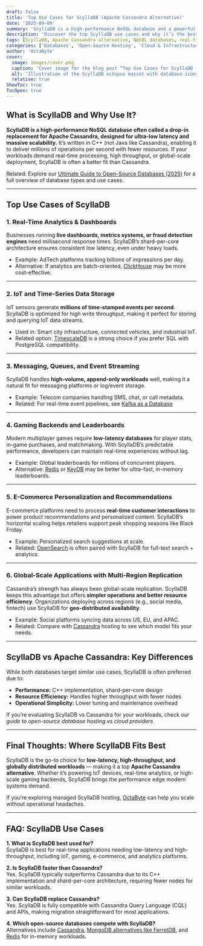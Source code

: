 ```yaml
---
draft: false
title: 'Top Use Cases for ScyllaDB (Apache Cassandra Alternative)'
date: '2025-09-09'
summary: 'ScyllaDB is a high-performance NoSQL database and a powerful Apache Cassandra alternative. This guide explores its top use cases, including real-time analytics, IoT data storage, gaming backends, e-commerce personalization, and global-scale applications. Learn how ScyllaDB delivers ultra-low latency, massive throughput, and operational efficiency for modern workloads.'
description: 'Discover the top ScyllaDB use cases and why it’s the best Apache Cassandra alternative for real-time, high-performance, and big data applications.'
tags: [ScyllaDB, Apache Cassandra alternative, NoSQL databases, real-time data, big data storage, open-source databases]
categories: ['Databases', 'Open-Source Hosting', 'Cloud & Infrastructure']
author: 'OctaByte'
cover:
  image: images/cover.png
  caption: 'Cover image for the blog post “Top Use Cases for ScyllaDB (Apache Cassandra Alternative)” featuring the ScyllaDB mascot and database icons.'
  alt: 'Illustration of the ScyllaDB octopus mascot with database icons on a blue background, representing top ScyllaDB use cases as an Apache Cassandra alternative.'
  relative: true
ShowToc: true
TocOpen: true
---
```



## What is ScyllaDB and Why Use It?  
**ScyllaDB is a high-performance NoSQL database often called a drop-in replacement for Apache Cassandra, designed for ultra-low latency and massive scalability.** It’s written in C++ (not Java like Cassandra), enabling it to deliver millions of operations per second with fewer resources. If your workloads demand real-time processing, high throughput, or global-scale deployment, ScyllaDB is often a better fit than Cassandra.  

Related: Explore our [Ultimate Guide to Open-Source Databases (2025)](/topics/open-source-databases/ultimate-guide-2025/) for a full overview of database types and use cases.  

---

## Top Use Cases of ScyllaDB  

### 1. Real-Time Analytics & Dashboards  
Businesses running **live dashboards, metrics systems, or fraud detection engines** need millisecond response times. ScyllaDB’s shard-per-core architecture ensures consistent low latency, even under heavy loads.  

- Example: AdTech platforms tracking billions of impressions per day.  
- Alternative: If analytics are batch-oriented, [ClickHouse](https://octabyte.io/fully-managed-open-source-services/databases/relational-databases/clickhouse) may be more cost-effective.  

---

### 2. IoT and Time-Series Data Storage  
IoT sensors generate **millions of time-stamped events per second**. ScyllaDB is optimized for high write throughput, making it perfect for storing and querying IoT data streams.  

- Used in: Smart city infrastructure, connected vehicles, and industrial IoT.  
- Related option: [TimescaleDB](https://octabyte.io/fully-managed-open-source-services/databases/relational-databases/timescaledb) is a strong choice if you prefer SQL with PostgreSQL compatibility.  

---

### 3. Messaging, Queues, and Event Streaming  
ScyllaDB handles **high-volume, append-only workloads** well, making it a natural fit for messaging platforms or log/event storage.  

- Example: Telecom companies handling SMS, chat, or call metadata.  
- Related: For real-time event pipelines, see [Kafka as a Database](../kafka-as-database-streaming/)

---

### 4. Gaming Backends and Leaderboards  
Modern multiplayer games require **low-latency databases** for player stats, in-game purchases, and matchmaking. With ScyllaDB’s predictable performance, developers can maintain real-time experiences without lag.  

- Example: Global leaderboards for millions of concurrent players.  
- Alternative: [Redis](https://octabyte.io/fully-managed-open-source-services/databases/nosql/redis) or [KeyDB](/topics/open-source-databases/redis-vs-valkey-vs-keydb/) may be better for ultra-fast, in-memory leaderboards.  

---

### 5. E-Commerce Personalization and Recommendations  
E-commerce platforms need to process **real-time customer interactions** to power product recommendations and personalized content. ScyllaDB’s horizontal scaling helps retailers support peak shopping seasons like Black Friday.  

- Example: Personalized search suggestions at scale.  
- Related: [OpenSearch](https://octabyte.io/fully-managed-open-source-services/databases/nosql/opensearch) is often paired with ScyllaDB for full-text search + analytics.  

---

### 6. Global-Scale Applications with Multi-Region Replication  
Cassandra’s strength has always been global-scale replication. ScyllaDB keeps this advantage but offers **simpler operations and better resource efficiency**. Organizations deploying across regions (e.g., social media, fintech) use ScyllaDB for **geo-distributed availability**.  

- Example: Social platforms syncing data across US, EU, and APAC.  
- Related: Compare with [Cassandra](https://octabyte.io/fully-managed-open-source-services/databases/nosql/cassandra) hosting to see which model fits your needs.  

---

## ScyllaDB vs Apache Cassandra: Key Differences  
While both databases target similar use cases, ScyllaDB is often preferred due to:  

- **Performance:** C++ implementation, shard-per-core design  
- **Resource Efficiency:** Handles higher throughput with fewer nodes  
- **Operational Simplicity:** Lower tuning and maintenance overhead  

If you’re evaluating ScyllaDB vs Cassandra for your workloads, check our *guide to open-source database hosting vs cloud providers*

---

## Final Thoughts: Where ScyllaDB Fits Best  
ScyllaDB is the go-to choice for **low-latency, high-throughput, and globally distributed workloads** — making it a top **Apache Cassandra alternative**. Whether it’s powering IoT devices, real-time analytics, or high-scale gaming backends, ScyllaDB brings the performance edge modern systems demand.  

If you’re exploring managed ScyllaDB hosting, [OctaByte](https://octabyte.io/fully-managed-open-source-services/databases/nosql/scylladb) can help you scale without operational headaches.  

---

## FAQ: ScyllaDB Use Cases  

**1. What is ScyllaDB best used for?**  
ScyllaDB is best for real-time applications needing low-latency and high-throughput, including IoT, gaming, e-commerce, and analytics platforms.  

**2. Is ScyllaDB faster than Cassandra?**  
Yes. ScyllaDB typically outperforms Cassandra due to its C++ implementation and shard-per-core architecture, requiring fewer nodes for similar workloads.  

**3. Can ScyllaDB replace Cassandra?**  
Yes. ScyllaDB is fully compatible with Cassandra Query Language (CQL) and APIs, making migration straightforward for most applications.  

**4. Which open-source databases compete with ScyllaDB?**  
Alternatives include [Cassandra](https://octabyte.io/fully-managed-open-source-services/databases/nosql/cassandra), [MongoDB alternatives like FerretDB](../ferretdb-mongodb-alternative/), and [Redis](https://octabyte.io/fully-managed-open-source-services/databases/nosql/redis) for in-memory workloads.  
